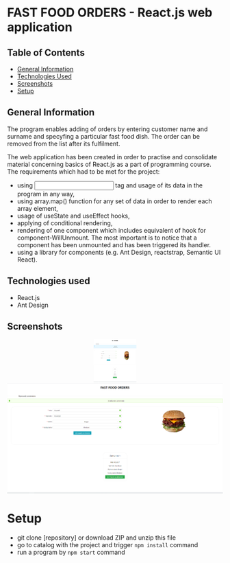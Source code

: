 # FAST FOOD ORDERS - React.js web application


## Table of Contents
* [General Information](#general-information)
* [Technologies Used](#technologies-used)
* [Screenshots](#screenshots)
* [Setup](#setup)


## General Information
The program enables adding of orders by entering customer name and surname and specyfing a particular fast food dish. The order can be removed from the list after its fulfilment.


The web application has been created in order to practise and consolidate material concerning basics of React.js as a part of programming course. The requirements which had to be met for the project:
- using <input/> tag and usage of its data in the program in any way,
- using array.map() function for any set of data in order to render each array element,
- usage of useState and useEffect hooks,
- applying of conditional rendering,
- rendering of one component which includes equivalent of hook for component-WillUnmount. The most important is to notice that a component has been unmounted and has been triggered its handler.
- using a library for components (e.g. Ant Design, reactstrap, Semantic UI React).


## Technologies used
- React.js
- Ant Design


## Screenshots
<p align="center">
  <img src="./Screenshots/1.PNG" width="100" height="100">
  <img src="./Screenshots/2.PNG">
</p>


# Setup
- git clone [repository] or download ZIP and unzip this file
- go to catalog with the project and trigger `npm install` command
- run a program by `npm start` command